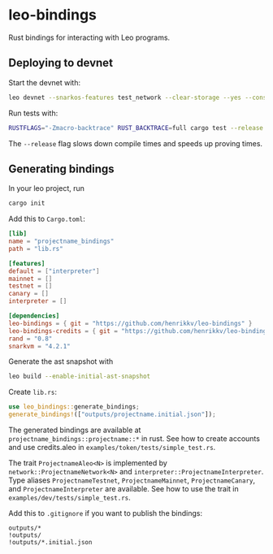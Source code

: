 # leo-bindings

Rust bindings for interacting with Leo programs.


## Deploying to devnet

Start the devnet with:
```bash
leo devnet --snarkos-features test_network --clear-storage --yes --consensus-heights 0,1,2,3,4,5,6,7,8,9 --snarkos ~/.cargo/bin/snarkos --tmux
```

Run tests with:
```bash
RUSTFLAGS="-Zmacro-backtrace" RUST_BACKTRACE=full cargo test --release -- --nocapture
```
The `--release` flag slows down compile times and speeds up proving times.


## Generating bindings

In your leo project, run 
```bash
cargo init
```

Add this to `Cargo.toml`:
```toml
[lib]
name = "projectname_bindings"
path = "lib.rs"

[features]
default = ["interpreter"]
mainnet = []
testnet = []
canary = []
interpreter = []

[dependencies]
leo-bindings = { git = "https://github.com/henrikkv/leo-bindings" }
leo-bindings-credits = { git = "https://github.com/henrikkv/leo-bindings" }
rand = "0.8"
snarkvm = "4.2.1"
```

Generate the ast snapshot with 
```bash
leo build --enable-initial-ast-snapshot
```

Create `lib.rs`:
```rust
use leo_bindings::generate_bindings;
generate_bindings!(["outputs/projectname.initial.json"]);
```
The generated bindings are available at `projectname_bindings::projectname::*` in rust.
See how to create accounts and use credits.aleo in `examples/token/tests/simple_test.rs`.

The trait `ProjectnameAleo<N>` is implemented by `network::ProjectnameNetwork<N>` and `interpreter::ProjectnameInterpreter`.
Type aliases `ProjectnameTestnet`, `ProjectnameMainnet`, `ProjectnameCanary`, and `ProjectnameInterpreter` are available.
See how to use the trait in `examples/dev/tests/simple_test.rs`.

Add this to `.gitignore` if you want to publish the bindings:
```gitignore
outputs/*
!outputs/
!outputs/*.initial.json
```
